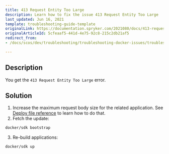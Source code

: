 ```yaml
---
title: 413 Request Entity Too Large
description: Learn how to fix the issue 413 Request Entity Too Large
last_updated: Jun 16, 2021
template: troubleshooting-guide-template
originalLink: https://documentation.spryker.com/2021080/docs/413-request-entity-too-large
originalArticleId: 5cfeaaf5-441d-4e75-92c8-215c2db21af5
redirect_from:
- /docs/scos/dev/troubleshooting/troubleshooting-docker-issues/troubleshooting-running-applications-in-docker/413-request-entity-too-large.html

---
```


## Description

You get the `413 Request Entity Too Large` error.

## Solution

1. Increase the maximum request body size for the related application. See [Deploy file reference](/docs/dg/dev/sdks/the-docker-sdk/deploy-file/deploy-file-reference.html) to learn how to do that.
2. Fetch the update:

```bash
docker/sdk bootstrap
```

3. Re-build applications:

```bash
docker/sdk up
```
